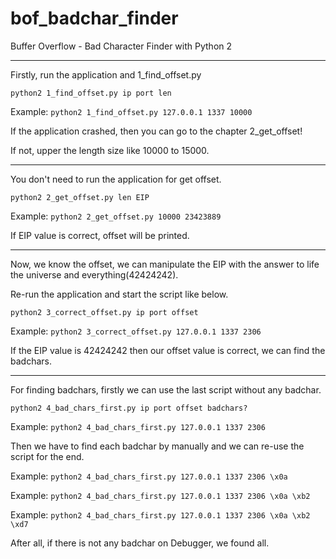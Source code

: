 # bof_badchar_finder
Buffer Overflow - Bad Character Finder with Python 2

---

Firstly, run the application and 1_find_offset.py

```
python2 1_find_offset.py ip port len
```

Example: `python2 1_find_offset.py 127.0.0.1 1337 10000`

If the application crashed, then you can go to the chapter 2_get_offset!

If not, upper the length size like 10000 to 15000.

---

You don't need to run the application for get offset.

```
python2 2_get_offset.py len EIP
```

Example: `python2 2_get_offset.py 10000 23423889`

If EIP value is correct, offset will be printed.

---

Now, we know the offset, we can manipulate the EIP with the answer to life the universe and everything(42424242).

Re-run the application and start the script like below.

```
python2 3_correct_offset.py ip port offset
```

Example: `python2 3_correct_offset.py 127.0.0.1 1337 2306`

If the EIP value is 42424242 then our offset value is correct, we can find the badchars.

---

For finding badchars, firstly we can use the last script without any badchar.

```
python2 4_bad_chars_first.py ip port offset badchars?
```

Example: `python2 4_bad_chars_first.py 127.0.0.1 1337 2306`

Then we have to find each badchar by manually and we can re-use the script for the end.

Example: `python2 4_bad_chars_first.py 127.0.0.1 1337 2306 \x0a`

Example: `python2 4_bad_chars_first.py 127.0.0.1 1337 2306 \x0a \xb2`

Example: `python2 4_bad_chars_first.py 127.0.0.1 1337 2306 \x0a \xb2 \xd7`


After all, if there is not any badchar on Debugger, we found all.
